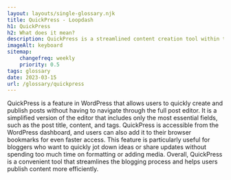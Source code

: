 ```yaml
--- 
layout: layouts/single-glossary.njk
title: QuickPress - Loopdash
h1: QuickPress
h2: What does it mean?
description: QuickPress is a streamlined content creation tool within the WordPress platform that allows users to quickly publish posts or pages without navigating through the full WordPress dashboard.
imageAlt: keyboard
sitemap:
	changefreq: weekly
	priority: 0.5
tags: glossary
date: 2023-03-15
url: /glossary/quickpress
---
```


QuickPress is a feature in WordPress that allows users to quickly create and publish posts without having to navigate through the full post editor. It is a simplified version of the editor that includes only the most essential fields, such as the post title, content, and tags. QuickPress is accessible from the WordPress dashboard, and users can also add it to their browser bookmarks for even faster access. This feature is particularly useful for bloggers who want to quickly jot down ideas or share updates without spending too much time on formatting or adding media. Overall, QuickPress is a convenient tool that streamlines the blogging process and helps users publish content more efficiently.
